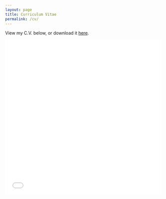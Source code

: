 ```yaml
---
layout: page
title: Curriculum Vitae
permalink: /cv/
---
```


View my C.V. below, or download it <a href="./images/Weaver-CV.pdf">here</a>.

<embed src="./images/Weaver-CV.pdf" width="100%" height="500px" alt="cv" pluginspage="http://www.adobe.com/products/acrobat/readstep2.html">




